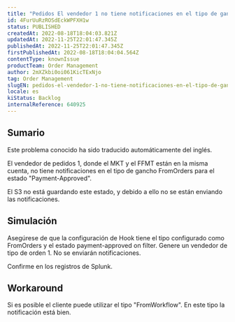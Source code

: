 ```yaml
---
title: "Pedidos El vendedor 1 no tiene notificaciones en el tipo de gancho FromOrders para el pago del estado aprobado"
id: 4FurUuRzROSdEckWPFXH1w
status: PUBLISHED
createdAt: 2022-08-18T18:04:03.821Z
updatedAt: 2022-11-25T22:01:47.345Z
publishedAt: 2022-11-25T22:01:47.345Z
firstPublishedAt: 2022-08-18T18:04:04.564Z
contentType: knownIssue
productTeam: Order Management
author: 2mXZkbi0oi061KicTExNjo
tag: Order Management
slugEN: pedidos-el-vendedor-1-no-tiene-notificaciones-en-el-tipo-de-gancho-fromorders-para-el-pago-del-estado-aprobado
locale: es
kiStatus: Backlog
internalReference: 640925
---
```


## Sumario

<div class="alert alert-info">
  <p>Este problema conocido ha sido traducido automáticamente del inglés.</p>
</div>


El vendedor de pedidos 1, donde el MKT y el FFMT están en la misma cuenta, no tiene notificaciones en el tipo de gancho FromOrders para el estado "Payment-Approved".

El S3 no está guardando este estado, y debido a ello no se están enviando las notificaciones.



## Simulación



Asegúrese de que la configuración de Hook tiene el tipo configurado como FromOrders y el estado payment-approved on filter.
Genere un vendedor de tipo de orden 1.
No se enviarán notificaciones.

Confirme en los registros de Splunk.



## Workaround


Si es posible el cliente puede utilizar el tipo "FromWorkflow". En este tipo la notificación está bien.

